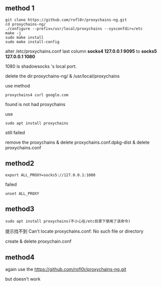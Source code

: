 ## method 1

```
git clone https://github.com/rofl0r/proxychains-ng.git
cd proxychains-ng/
./configure --prefix=/usr/local/proxychains --sysconfdir=/etc
make -j
sudo make install
sudo make install-config
```

alter /etc/proxychains.conf   last column 
**socks4 127.0.0.1 9095**  to
**socks5 127.0.0.1 1080**

1080 is shadowsocks 's  local port.

delete the dir:proxychains-ng/   &    /usr/local/proxychains   


use method

```
proxychains4 curl google.com
```
found is not had proxychains

use 
```
sudo apt install proxychains
```

still failed

remove the proxychains  &   delete proxychains.conf.dpkg-dist   & delete proxychains.conf


## method2

```
export ALL_PROXY=socks5://127.0.0.1:1080
```
failed
```
unset ALL_PROXY
```


## method3


```
sudo apt install proxychains(不小心在/etc目录下使用了该命令)
```
提示找不到 Can't locate proxychains.conf: No such file or directory

create & delete proxychain.conf


## method4
again  use the   https://github.com/rofl0r/proxychains-ng.git

but doesn't work
